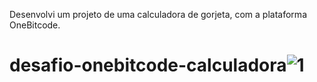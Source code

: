 Desenvolvi um projeto de uma calculadora de gorjeta, com a plataforma OneBitcode.

# desafio-onebitcode-calculadora![1](https://user-images.githubusercontent.com/102732513/202783212-5886b957-0dd9-4ce6-a19c-14f0ee2524b0.jpg)
